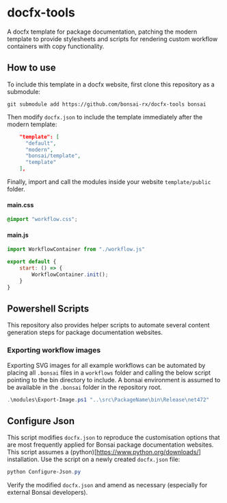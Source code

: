 # docfx-tools

A docfx template for package documentation, patching the modern template to provide stylesheets and scripts for rendering custom workflow containers with copy functionality.

## How to use

To include this template in a docfx website, first clone this repository as a submodule:

```
git submodule add https://github.com/bonsai-rx/docfx-tools bonsai
```

Then modify `docfx.json` to include the template immediately after the modern template:

```json
    "template": [
      "default",
      "modern",
      "bonsai/template",
      "template"
    ],
```

Finally, import and call the modules inside your website `template/public` folder.

#### main.css
```css
@import "workflow.css";
```

#### main.js
```js
import WorkflowContainer from "./workflow.js"

export default {
    start: () => {
        WorkflowContainer.init();
    }
}
```

## Powershell Scripts

This repository also provides helper scripts to automate several content generation steps for package documentation websites.

### Exporting workflow images

Exporting SVG images for all example workflows can be automated by placing all `.bonsai` files in a `workflows` folder and calling the below script pointing to the bin directory to include. A bonsai environment is assumed to be available in the `.bonsai` folder in the repository root.

```ps1
.\modules\Export-Image.ps1 "..\src\PackageName\bin\Release\net472"
```

## Configure Json

This script modifies `docfx.json` to reproduce the customisation options that are most frequently applied for Bonsai package documentation websites. This script assumes a (python)[https://www.python.org/downloads/] installation. Use the script on a  newly created `docfx.json` file:

```ps1
python Configure-Json.py
```

Verify the modified `docfx.json` and amend as necessary (especially for external Bonsai developers).